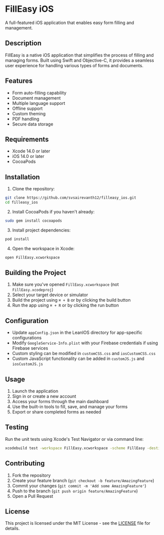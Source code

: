 # FillEasy iOS

A full-featured iOS application that enables easy form filling and management.

## Description

FillEasy is a native iOS application that simplifies the process of filling and managing forms. Built using Swift and Objective-C, it provides a seamless user experience for handling various types of forms and documents.

## Features

- Form auto-filling capability
- Document management
- Multiple language support
- Offline support
- Custom theming
- PDF handling
- Secure data storage

## Requirements

- Xcode 14.0 or later
- iOS 14.0 or later
- CocoaPods

## Installation

1. Clone the repository:
```bash
git clone https://github.com/svsairevanth12/filleasy_ios.git
cd filleasy_ios
```

2. Install CocoaPods if you haven't already:
```bash
sudo gem install cocoapods
```

3. Install project dependencies:
```bash
pod install
```

4. Open the workspace in Xcode:
```bash
open FillEasy.xcworkspace
```

## Building the Project

1. Make sure you've opened `FillEasy.xcworkspace` (not `FillEasy.xcodeproj`)
2. Select your target device or simulator
3. Build the project using `⌘ + B` or by clicking the build button
4. Run the app using `⌘ + R` or by clicking the run button

## Configuration

- Update `appConfig.json` in the LeanIOS directory for app-specific configurations
- Modify `GoogleService-Info.plist` with your Firebase credentials if using Firebase services
- Custom styling can be modified in `customCSS.css` and `iosCustomCSS.css`
- Custom JavaScript functionality can be added in `customJS.js` and `iosCustomJS.js`

## Usage

1. Launch the application
2. Sign in or create a new account
3. Access your forms through the main dashboard
4. Use the built-in tools to fill, save, and manage your forms
5. Export or share completed forms as needed

## Testing

Run the unit tests using Xcode's Test Navigator or via command line:
```bash
xcodebuild test -workspace FillEasy.xcworkspace -scheme FillEasy -destination 'platform=iOS Simulator,name=iPhone 14,OS=16.0'
```

## Contributing

1. Fork the repository
2. Create your feature branch (`git checkout -b feature/AmazingFeature`)
3. Commit your changes (`git commit -m 'Add some AmazingFeature'`)
4. Push to the branch (`git push origin feature/AmazingFeature`)
5. Open a Pull Request

## License

This project is licensed under the MIT License - see the [LICENSE](LICENSE) file for details.
